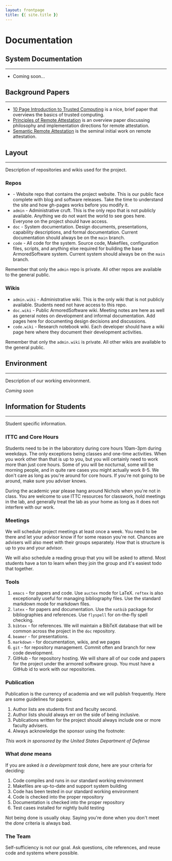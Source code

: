 ```yaml
---
layout: frontpage
title: {{ site.title }}
---
```


# Documentation

## System Documentation

---

* Coming soon...

## Background Papers

---

* [10 Page Introduction to Trusted Computing](http://www.cs.ox.ac.uk/files/1873/RR-08-11.PDF) is a nice, brief paper that overviews the basics of trusted
  computing.
* [Principles of Remote Attestation](http://citeseerx.ist.psu.edu/viewdoc/summary?doi=10.1.1.298.2277) is an overview paper discussing philosophy and implementation directions for remote attestation.
* [Semantic Remote Attestation](http://citeseerx.ist.psu.edu/viewdoc/summary?doi=10.1.1.1.4055) is the seminal initial work on remote attestation.

## Layout

---

Description of repositories and wikis used for the project.

### Repos

* [](armoredsoftware.github.io) - Website repo that contains the project
  website. This is our public face complete with blog and software
  releases.  Take the time to understand the site and how gh-pages
  works before you modify it.
* `admin` - Administrative cruft.  This is the only repo that is not
  publicly available.  Anything we do not want the world to see goes
  here.  Everyone on the project should have access.
* `doc` - System documentation.  Design documents, presentations,
  capability descriptions, and formal documentation.  Current
  documentation should always be on the `main` branch.
* `code` - All code for the system.  Source code, Makefiles,
  configuration files, scripts, and anything else required for
  building the base ArmoredSoftware system.  Current system should always be
  on the `main` branch.

Remember that only the `admin` repo is private.  All other repos are
available to the general public.

### Wikis

* `admin.wiki` - Administrative wiki.  This is the only wiki that is
  not publicly available.  Students need not have access to this repo.
* `doc.wiki` - Public ArmoredSoftware wiki.  Meeting notes are here as
  well as general notes on development and informal documentation.
  Add pages here for documenting design decisions and discussions.
* `code.wiki` - Research notebook wiki.  Each developer should have a
  wiki page here where they document their development activities.
  
Remember that only the `admin.wiki` is private.  All other wikis are
available to the general public.

## Environment

---

Description of our working environment.

*Coming soon*

## Information for Students

---

Student specific information.

### ITTC and Core Hours

Students need to be in the laboratory during core hours 10am-3pm
during weekdays.  The only exceptions being classes and one-time
activities.  When you work other than that is up to you, but you will
certainly need to work more than just core hours.  Some of you will be
nocturnal, some will be morning people, and in quite rare cases you
might actually work 8-5.  We don't care as long as you're around for
core hours.  If you're not going to be around, make sure you adviser
knows.

During the academic year please hang around Nichols when you're not in
class.  You are welcome to use ITTC resources for classwork, hold
meetings in the lab, and generally treat the lab as your home as long
as it does not interfere with our work.

### Meetings

We will schedule project meetings at least once a week.  You need to be there
and let your advisor know if for some reason you're not.  Chances are
advisers will also meet with their groups separately.  How that is
structure is up to you and your advisor.

We will also schedule a reading group that you will be asked to
attend.  Most students have a ton to learn when they join the group and
it's easiest todo that together.

### Tools

1. `emacs` - for papers and code.  Use `auctex` mode for LaTeX.
`reftex` is also exceptionally useful for managing bibliography
files. Use the standard markdown mode for markdown files.
1. `latex` - for papers and documentation.  Use the `natbib` package
for bibliographies and references.  Use `flyspell` for on-the-fly
spell checking.
1. `bibtex` - for references.  We will maintain a BibTeX database that
will be common across the project in the `doc` repository.
1. `beamer` - for presentations.
1. `markdown` - for documentation, wikis, and we pages
1. `git` - for repository management.  Commit often and branch for new
code development.
1. GitHub - for repository hosting.  We will share all of our code and
papers for the project under the armored software group.  You must
have a GitHub id to work with our repositories.

### Publication

Publication is the currency of academia and we will publish
frequently.  Here are some guidelines for papers:

1. Author lists are students first and faculty second.
1. Author lists should always err on the side of being inclusive.
1. Publications written for the project should always include one or
   more faculty advisers.
1. Always acknowledge the sponsor using the footnote:

*This work in sponsored by the United States Department of Defense*

### What *done* means

If you are asked *is a development task done*, here are your criteria
for deciding:

1. Code compiles and runs in our standard working environment
1. Makefiles are up-to-date and support system building
1. Code has been tested in our standard working environment
1. Code is checked into the proper repository
1. Documentation is checked into the proper repository
1. Test cases installed for nightly build testing

Not being done is usually okay.  Saying you're done when you don't
meet the *done* criteria is always bad.

### The Team

Self-sufficiency is not our goal.  Ask questions, cite references, and
reuse code and systems where possible.
